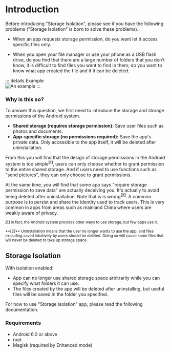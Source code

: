 # Introduction

Before introducing "Storage Isolation", please see if you have the following problems ("Storage Isolation" is born to solve these problems).

* When an app requests storage permission, do you want let it access specific files only.

* When you open your file manager or use your phone as a USB flash drive, do you find that there are a large number of folders that you don’t know, it is difficult to find files you want to find in them; do you want to know what app created the file and if it can be deleted.

::: details Example
<br>
<img :src="$withBase('/images/chaos_storage.png')" alt="An example">
:::

### Why is this so?

To answer this question, we first need to introduce the storage and storage permissions of the Android system.

* **Shared storage (requires storage permission):** Save user files such as photos and documents.
* **App-specific storage (no permissions required):** Save the app's private data. Only accessible to the app itself, it will be deleted after uninstallation.

From this you will find that the design of storage permissions in the Android system is too simple<Sup>**[1]**</sup>, users can only choose whether to grant permission to the entire shared storage. And if users need to use functions such as "send pictures", they can only choose to grant permissions.

At the same time, you will find that some app says "require storage permission to save data" are actually deceiving you. It's actually to avoid being deleted after uninstallation. Note that is is wrong<sup>**[2]**</sup>. A common purpose is to persist and share the identity used to track users. This is very common in apps from areas such as mainland China where users are weakly aware of privacy.

<sub>**[1]** In fact, the Android system provides other ways to use storage, but few apps use it.</sub>
<p><sup>**[2]** Uninstallation means that the user no longer wants to use the app, and files excluding saved intuitively by users should be deleted. Doing so will cause some files that will never be deleted to take up storage space.</sup>

## Storage Isolation

With isolation enabled:
* App can no longer use shared storage space arbitrarily while you can specify what folders it can use.
* The files created by the app will be deleted after uninstalling, but useful files will be saved in the folder you specified.

For how to use "Storage Isolation" app, please read the following documentation.

### Requirements

* Android 6.0 or above
* root
* Magisk (required by Enhanced mode)